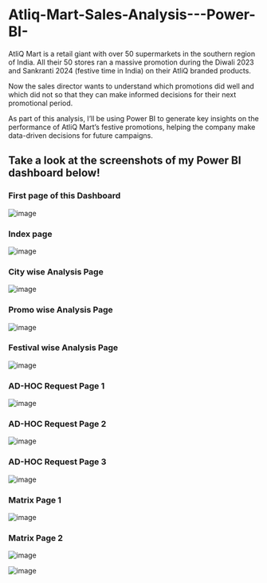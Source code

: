 # Atliq-Mart-Sales-Analysis---Power-BI-

AtliQ Mart is a retail giant with over 50 supermarkets in the southern region of India. All their 50 stores ran a massive promotion during the Diwali 2023 and Sankranti 2024 (festive time in India) on their AtliQ branded products. 

Now the sales director wants to understand which promotions did well and which did not so that they can make informed decisions for their next promotional period.  

As part of this analysis, I’ll be using Power BI to generate key insights on the performance of AtliQ Mart’s festive promotions, helping the company make data-driven decisions for future campaigns.

<h2>Take a look at the screenshots of my Power BI dashboard below!</h2>

<h3>First page of this Dashboard</h3>

![image](https://github.com/user-attachments/assets/661e55b9-bbc3-4b0e-b291-dcd85a5a59d7)

<h3>Index page</h3>

![image](https://github.com/user-attachments/assets/6fcc31d9-fefe-4644-8ec6-45a470ab34d4)

<h3>City wise Analysis Page</h3>

![image](https://github.com/user-attachments/assets/6c7e0d60-3918-4572-a39c-1e3ba98a2675)

<h3>Promo wise Analysis Page</h3>

![image](https://github.com/user-attachments/assets/a192cd13-9b97-43b4-87a5-8fe6d79de863)

<h3>Festival wise Analysis Page</h3>

![image](https://github.com/user-attachments/assets/e555d566-76d5-4e53-8cae-8913d7643a0c)

<h3>AD-HOC Request Page 1 </h3>

![image](https://github.com/user-attachments/assets/78309f14-8835-4ef2-a4f3-d8c4f499143b)

<h3>AD-HOC Request Page 2 </h3>

![image](https://github.com/user-attachments/assets/aa4a01b9-af3b-4d3b-b54e-860910689847)

<h3>AD-HOC Request Page 3 </h3>

![image](https://github.com/user-attachments/assets/2102ee23-b0ad-4732-ab0e-7cc04516621f)

<h3> Matrix  Page 1 </h3>

![image](https://github.com/user-attachments/assets/239455f1-11e2-4b81-896c-f0e2d4ea0168)

<h3> Matrix  Page 2 </h3>

![image](https://github.com/user-attachments/assets/b04510c7-49c3-47e7-a0ac-c939d872f8bc)



![image](https://github.com/user-attachments/assets/898fb43e-1406-43e1-b391-7921602a662e)

